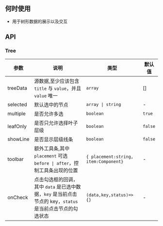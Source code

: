 ## 何时使用

- 用于树形数据的展示以及交互

## API

### Tree

| 参数 | 说明 | 类型 | 默认值 |
| --- | --- | --- | --- |
| treeData | 源数据,至少应该包含 `title` 与 `value`，并且 `value` 唯一 | `array ` | [] |
| selected | 默认选中的节点 | `array \| string ` | - |
| multiple | 是否允许多选 | `boolean ` | `true` |
| leafOnly | 是否只允许选择叶子层级 | `boolean ` | `false` |
| showLine | 是否显示层级线条 | `boolean` | `false` |
| toolbar | 额外工具条,其中 `placement` 可选`before \| after`，控制工具条出现的位置 | `{ placement:string, item:Component}` | - |
| onCheck | 点击勾选框的回调，其中 `data` 是已选中数据，`key` 是当前点击节点的 key，`status` 是当前点击节点的勾选状态 | `(data,key,status)=>{} ` | - |
